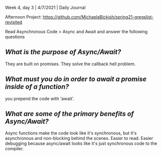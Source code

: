 Week 4, day 3 | 4/7/2021 | Daily Journal

Afternoon Project: https://github.com/MichaelaBickish/spring21-gregslist-revisited

Read Asynchronous Code > Async and Await and answer the following questions

## *What is the purpose of Async/Await?*
They are built on promises. They solve the callback hell problem. 

## *What must you do in order to await a promise inside of a function?*
you prepend the code with 'await'.


## *What are some of the primary benefits of Async/Await?*
Async functions make the code look like it's synchronous, but it's asynchronous and non-blocking behind the scenes. Easier to read. Easier debugging because async/await looks like it's just synchronous code to the compiler.

